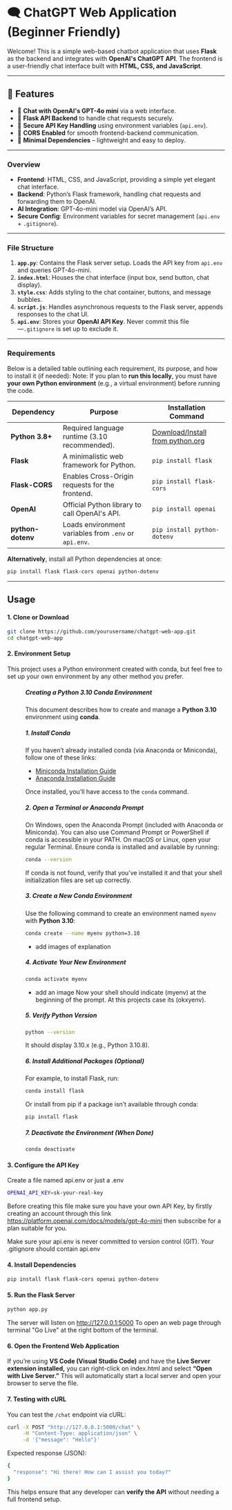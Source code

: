# 🗨️ ChatGPT Web Application (Beginner Friendly)

Welcome! This is a simple web-based chatbot application that uses **Flask** as the backend and integrates with **OpenAI's ChatGPT API**. The frontend is a user-friendly chat interface built with **HTML, CSS, and JavaScript**. 

---

## 🚀 Features
- 🔹 **Chat with OpenAI's GPT-4o mini** via a web interface.
- 🔹 **Flask API Backend** to handle chat requests securely.
- 🔹 **Secure API Key Handling** using environment variables (`api.env`).
- 🔹 **CORS Enabled** for smooth frontend-backend communication.
- 🔹 **Minimal Dependencies** – lightweight and easy to deploy.

---

### **Overview**

- **Frontend**: HTML, CSS, and JavaScript, providing a simple yet elegant chat interface.
- **Backend**: Python’s Flask framework, handling chat requests and forwarding them to OpenAI.
- **AI Integration**: GPT-4o-mini model via OpenAI’s API.
- **Secure Config**: Environment variables for secret management (`api.env` + `.gitignore`).

---

### **File Structure**

1. **`app.py`**: Contains the Flask server setup. Loads the API key from `api.env` and queries GPT-4o-mini.
2. **`index.html`**: Houses the chat interface (input box, send button, chat display).
3. **`style.css`**: Adds styling to the chat container, buttons, and message bubbles.
4. **`script.js`**: Handles asynchronous requests to the Flask server, appends responses to the chat UI.
5. **`api.env`**: Stores your **OpenAI API Key**. Never commit this file—`.gitignore` is set up to exclude it.

---

### **Requirements**

Below is a detailed table outlining each requirement, its purpose, and how to install it (if needed):
Note: If you plan to **run this locally**, you must have **your own Python environment** (e.g., a virtual environment) before running the code.


| Dependency        | Purpose                                                  | Installation Command                 |
|-------------------|----------------------------------------------------------|--------------------------------------|
| **Python 3.8+**   | Required language runtime (3.10 recommended).            | [Download/Install from python.org](https://www.python.org/downloads/) |
| **Flask**         | A minimalistic web framework for Python.                 | `pip install flask`                  |
| **Flask-CORS**    | Enables Cross-Origin requests for the frontend.          | `pip install flask-cors`             |
| **OpenAI**        | Official Python library to call OpenAI's API.            | `pip install openai`                 |
| **python-dotenv** | Loads environment variables from `.env` or `api.env`.    | `pip install python-dotenv`          |

**Alternatively**, install all Python dependencies at once:

```bash 
pip install flask flask-cors openai python-dotenv 
```
---

## Usage 

#### 1. Clone or Download
```bash 
git clone https://github.com/yourusername/chatgpt-web-app.git
cd chatgpt-web-app
```
#### 2. Environment Setup
This project uses a Python environment created with conda, but feel free to set up your own environment by any other method you prefer.
<div style="margin-left: 3em;">

##### Creating a Python 3.10 Conda Environment
This document describes how to create and manage a **Python 3.10** environment using **conda**.

##### 1. Install Conda 

If you haven’t already installed conda (via Anaconda or Miniconda), follow one of these links:
- [Miniconda Installation Guide](https://docs.conda.io/en/latest/miniconda.html)
- [Anaconda Installation Guide](https://www.anaconda.com/products/distribution)

Once installed, you’ll have access to the `conda` command.

##### 2.  Open a Terminal or Anaconda Prompt

On Windows, open the Anaconda Prompt (included with Anaconda or Miniconda). You can also use Command Prompt or PowerShell if conda is accessible in your PATH.
On macOS or Linux, open your regular Terminal. Ensure conda is installed and available by running:
```bash 
conda --version
```
If conda is not found, verify that you’ve installed it and that your shell initialization files are set up correctly.

##### 3.  Create a New Conda Environment
Use the following command to create an environment named `myenv` with **Python 3.10**:
```bash
conda create --name myenv python=3.10
```
- add images of explanation 

##### 4.  Activate Your New Environment
```bash
conda activate myenv 
```
- add an image 
Now your shell should indicate (myenv) at the beginning of the prompt. At this projects case its (okxyenv).

##### 5.  Verify Python Version
```bash
python --version 
```
It should display 3.10.x (e.g., Python 3.10.8).

##### 6.  Install Additional Packages (Optional)

For example, to install Flask, run:
```bash
conda install flask
```
Or install from pip if a package isn’t available through conda:
```bash
pip install flask
```
##### 7. Deactivate the Environment (When Done)
```bash
conda deactivate
```
</div>

#### 3. Configure the API Key 
Create a file named api.env or just a .env

```bash 
OPENAI_API_KEY=sk-your-real-key
```
Before creating this file make sure you have your own API Key, by firstly creating an account through this link https://platform.openai.com/docs/models/gpt-4o-mini then subscribe for a plan suitable for you. 

Make sure your api.env is never committed to version control (GIT). Your .gitignore should contain api.env 

#### 4. Install Dependencies
```bash 
pip install flask flask-cors openai python-dotenv
```

#### 5. Run the Flask Server
```bash 
python app.py
```
The server will listen on http://127.0.0.1:5000 
To open an web page through terminal "Go Live" at the right bottom of the terminal. 

#### 6. Open the Frontend Web Application

If you’re using **VS Code (Visual Studio Code)** and have the **Live Server extension installed,** you can right-click on index.html and select **“Open with Live Server.”** This will automatically start a local server and open your browser to serve the file.

#### 7. Testing with cURL

You can test the `/chat` endpoint via cURL:

```bash
curl -X POST "http://127.0.0.1:5000/chat" \
     -H "Content-Type: application/json" \
     -d '{"message": "Hello"}'
```
Expected response (JSON):
```bash 
{
  "response": "Hi there! How can I assist you today?"
}
```
This helps ensure that any developer can **verify the API** without needing a full frontend setup.
